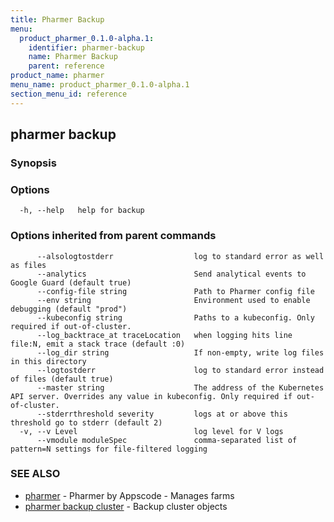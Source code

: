 ```yaml
---
title: Pharmer Backup
menu:
  product_pharmer_0.1.0-alpha.1:
    identifier: pharmer-backup
    name: Pharmer Backup
    parent: reference
product_name: pharmer
menu_name: product_pharmer_0.1.0-alpha.1
section_menu_id: reference
---
```

## pharmer backup



### Synopsis



### Options

```
  -h, --help   help for backup
```

### Options inherited from parent commands

```
      --alsologtostderr                  log to standard error as well as files
      --analytics                        Send analytical events to Google Guard (default true)
      --config-file string               Path to Pharmer config file
      --env string                       Environment used to enable debugging (default "prod")
      --kubeconfig string                Paths to a kubeconfig. Only required if out-of-cluster.
      --log_backtrace_at traceLocation   when logging hits line file:N, emit a stack trace (default :0)
      --log_dir string                   If non-empty, write log files in this directory
      --logtostderr                      log to standard error instead of files (default true)
      --master string                    The address of the Kubernetes API server. Overrides any value in kubeconfig. Only required if out-of-cluster.
      --stderrthreshold severity         logs at or above this threshold go to stderr (default 2)
  -v, --v Level                          log level for V logs
      --vmodule moduleSpec               comma-separated list of pattern=N settings for file-filtered logging
```

### SEE ALSO

* [pharmer](/docs/reference/pharmer.md)	 - Pharmer by Appscode - Manages farms
* [pharmer backup cluster](/docs/reference/pharmer_backup_cluster.md)	 - Backup cluster objects


